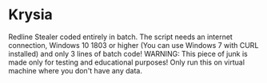 # Krysia
Redline Stealer coded entirely in batch.
The script needs an internet connection, Windows 10 1803 or higher (You can use Windows 7 with CURL installed) and only 3 lines of batch code!
WARNING: This piece of junk is made only for testing and educational purposes! Only run this on virtual machine where you don't have any data.
